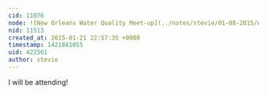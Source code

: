 ```yaml
---
cid: 11076
node: ![New Orleans Water Quality Meet-up](../notes/stevie/01-08-2015/new-orleans-water-quality-meet-up)
nid: 11513
created_at: 2015-01-21 22:57:35 +0000
timestamp: 1421881055
uid: 422561
author: stevie
---
```


I will be attending!
